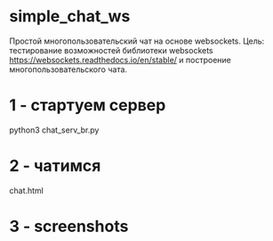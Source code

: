 # simple_chat_ws
Простой многопользовательский чат на основе websockets. Цель: тестирование возможностей библиотеки websockets 
https://websockets.readthedocs.io/en/stable/ и построение многопользовательского чата.

# 1 - стартуем сервер
python3 chat_serv_br.py 

# 2 - чатимся 
chat.html

# 3 - screenshots
